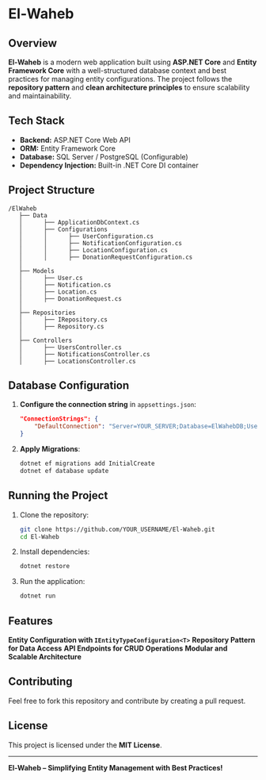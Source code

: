 # El-Waheb

##  Overview
**El-Waheb** is a modern web application built using **ASP.NET Core** and **Entity Framework Core** with a well-structured database context and best practices for managing entity configurations. The project follows the **repository pattern** and **clean architecture principles** to ensure scalability and maintainability.

##  Tech Stack
- **Backend:** ASP.NET Core Web API
- **ORM:** Entity Framework Core
- **Database:** SQL Server / PostgreSQL (Configurable)
- **Dependency Injection:** Built-in .NET Core DI container

##  Project Structure
```
/ElWaheb
   ├── Data
   │      ├── ApplicationDbContext.cs
   │      ├── Configurations
   │      │      ├── UserConfiguration.cs
   │      │      ├── NotificationConfiguration.cs
   │      │      ├── LocationConfiguration.cs
   │      │      ├── DonationRequestConfiguration.cs
   │
   ├── Models
   │      ├── User.cs
   │      ├── Notification.cs
   │      ├── Location.cs
   │      ├── DonationRequest.cs
   │
   ├── Repositories
   │      ├── IRepository.cs
   │      ├── Repository.cs
   │
   ├── Controllers
   │      ├── UsersController.cs
   │      ├── NotificationsController.cs
   │      ├── LocationsController.cs
```

##  Database Configuration
1. **Configure the connection string** in `appsettings.json`:
   ```json
   "ConnectionStrings": {
       "DefaultConnection": "Server=YOUR_SERVER;Database=ElWahebDB;User Id=YOUR_USER;Password=YOUR_PASSWORD;"
   }
   ```
2. **Apply Migrations**:
   ```sh
   dotnet ef migrations add InitialCreate
   dotnet ef database update
   ```

##  Running the Project
1. Clone the repository:
   ```sh
   git clone https://github.com/YOUR_USERNAME/El-Waheb.git
   cd El-Waheb
   ```
2. Install dependencies:
   ```sh
   dotnet restore
   ```
3. Run the application:
   ```sh
   dotnet run
   ```

##  Features
 **Entity Configuration with `IEntityTypeConfiguration<T>`**
 **Repository Pattern for Data Access**
 **API Endpoints for CRUD Operations**
 **Modular and Scalable Architecture**

##  Contributing
Feel free to fork this repository and contribute by creating a pull request. 

##  License
This project is licensed under the **MIT License**.

---
 **El-Waheb – Simplifying Entity Management with Best Practices!** 

